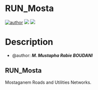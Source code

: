 # RUN_Mosta

[![author](https://img.shields.io/badge/Author-BRMusta-blue.svg)](https://github.com/BRMusta)
[![](https://img.shields.io/badge/QGIS-green.svg)](https://qgis.org/)
[![](https://img.shields.io/badge/QField-purple.svg)](https://qfield.org/)

# Description
- @author: ***M. Mustapha Rabie BOUDANI***
## RUN_Mosta
Mostaganem Roads and Utilities Networks.
